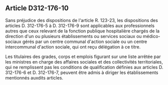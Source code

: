 ## Article D312-176-10

Sans préjudice des dispositions de l'article R. 123-23, les dispositions des articles D. 312-176-5 à D.
312-176-9 sont applicables aux professionnels autres que ceux relevant de la fonction publique hospitalière
chargés de la direction d'un ou plusieurs établissements ou services sociaux ou médico-sociaux gérés par un
centre communal d'action sociale ou un centre intercommunal d'action sociale, qui ont reçu délégation à ce
titre.


Les titulaires des grades, corps et emplois figurant sur une liste arrêtée par les ministres en charge des
affaires sociales et des collectivités territoriales, qui ne remplissent pas les conditions de qualification
définies aux articles D. 312-176-6 et D. 312-176-7, peuvent être admis à diriger les établissements
mentionnés auxdits articles.

